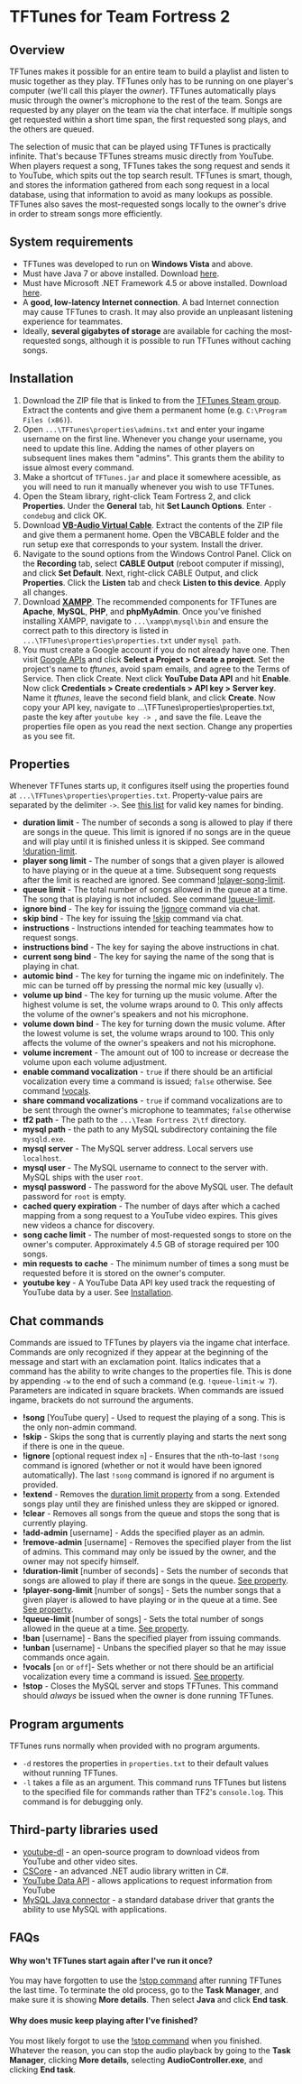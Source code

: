 # TFTunes for Team Fortress 2
## Overview
TFTunes makes it possible for an entire team to build a playlist and listen to music together as they play. TFTunes only has to be running on one player's computer (we'll call this player the *owner*). TFTunes automatically plays music through the owner's microphone to the rest of the team. Songs are requested by any player on the team via the chat interface. If multiple songs get requested within a short time span, the first requested song plays, and the others are queued.

The selection of music that can be played using TFTunes is practically infinite. That's because TFTunes streams music directly from YouTube. When players request a song, TFTunes takes the song request and sends it to YouTube, which spits out the top search result. TFTunes is smart, though, and stores the information gathered from each song request in a local database, using that information to avoid as many lookups as possible. TFTunes also saves the most-requested songs locally to the owner's drive in order to stream songs more efficiently.

## System requirements

* TFTunes was developed to run on **Windows Vista** and above.
* Must have Java 7 or above installed. Download [here](https://java.com/en/).
* Must have Microsoft .NET Framework 4.5 or above installed. Download [here](https://www.microsoft.com/en-us/download/details.aspx?id=30653).
* A **good, low-latency Internet connection**. A bad Internet connection may cause TFTunes to crash. It may also provide an unpleasant listening experience for teammates.
* Ideally, **several gigabytes of storage** are available for caching the most-requested songs, although it is possible to run TFTunes without caching songs.

## Installation

 1. Download the ZIP file that is linked to from the [TFTunes Steam group](http://steamcommunity.com/groups/tftunes). Extract the contents and give them a permanent home (e.g. `C:\Program Files (x86)`).
 1. Open `...\TFTunes\properties\admins.txt` and enter your ingame username on the first line. Whenever you change your username, you need to update this line. Adding the names of other players on subsequent lines makes them "admins". This grants them the ability to issue almost every command.
 1. Make a shortcut of `TFTunes.jar` and place it somewhere acessible, as you will need to run it manually whenever you wish to use TFTunes.
 1. Open the Steam library, right-click Team Fortress 2, and click **Properties**. Under the **General** tab, hit **Set Launch Options**. Enter `-condebug` and click OK.
 1. Download [**VB-Audio Virtual Cable**](http://vb-audio.pagesperso-orange.fr/Cable/index.htm). Extract the contents of the ZIP file and give them a permanent home. Open the VBCABLE folder and the run setup exe that corresponds to your system. Install the driver.
 1. Navigate to the sound options from the Windows Control Panel. Click on the **Recording** tab, select **CABLE Output** (reboot computer if missing), and click **Set Default**. Next, right-click CABLE Output, and click **Properties**. Click the **Listen** tab and check **Listen to this device**. Apply all changes.
 1. Download [**XAMPP**](https://www.apachefriends.org/index.html). The recommended components for TFTunes are **Apache**, **MySQL**, **PHP**, and **phpMyAdmin**. Once you've finished installing XAMPP, navigate to `...\xampp\mysql\bin` and ensure the correct path to this directory is listed in `...\TFTunes\properties\properties.txt` under `mysql path`.
 1. You must create a Google account if you do not already have one. Then visit [Google APIs](https://console.developers.google.com/apis/library) and click **Select a Project > Create a project**. Set the project's name to *tftunes*, avoid spam emails, and agree to the Terms of Service. Then click Create. Next click **YouTube Data API** and hit **Enable**. Now click **Credentials > Create credentials > API key > Server key**. Name it *tftunes*, leave the second field blank, and click **Create**. Now copy your API key, navigate to ...\TFTunes\properties\properties.txt, paste the key after `youtube key -> `, and save the file. Leave the properties file open as you read the next section. Change any properties as you see fit.

## Properties
Whenever TFTunes starts up, it configures itself using the properties found at `...\TFTunes\properties\properties.txt`. Property-value pairs are separated by the delimiter ` -> `. See [this list](https://wiki.teamfortress.com/wiki/Scripting#List_of_key_names) for valid key names for binding.

* <a name="duration-limit-property"></a>**duration limit** - The number of seconds a song is allowed to play if there are songs in the queue. This limit is ignored if no songs are in the queue and will play until it is finished unless it is skipped. See command [!duration-limit](#duration-limit-command).
* <a name="player-song-limit-property"></a>**player song limit** - The number of songs that a given player is allowed to have playing or in the queue at a time. Subsequent song requests after the limit is reached are ignored. See command [!player-song-limit](#player-song-limit-command).
* <a name="queue-limit-property"></a>**queue limit** - The total number of songs allowed in the queue at a time. The song that is playing is not included. See command [!queue-limit](#queue-limit-command).
* **ignore bind** - The key for issuing the [!ignore](#ignore-command) command via chat.
* **skip bind** - The key for issuing the [!skip](#skip-command) command via chat.
* **instructions** - Instructions intended for teaching teammates how to request songs.
* **instructions bind** - The key for saying the above instructions in chat.
* **current song bind** - The key for saying the name of the song that is playing in chat.
* **automic bind** - The key for turning the ingame mic on indefinitely. The mic can be turned off by pressing the normal mic key (usually `v`).
* **volume up bind** - The key for turning up the music volume. After the highest volume is set, the volume wraps around to 0. This only affects the volume of the owner's speakers and not his microphone.
* **volume down bind** - The key for turning down the music volume. After the lowest volume is set, the volume wraps around to 100. This only affects the volume of the owner's speakers and not his microphone.
* **volume increment** - The amount out of 100 to increase or decrease the volume upon each volume adjustment.
* <a name="vocals-property"></a>**enable command vocalization** - `true` if there should be an artificial vocalization every time a command is issued; `false` otherwise. See command [!vocals](#vocals-command).
* **share command vocalizations** - `true` if command vocalizations are to be sent through the owner's microphone to teammates; `false` otherwise
* **tf2 path** - The path to the `...\Team Fortress 2\tf` directory.
* **mysql path** - the path to any MySQL subdirectory containing the file `mysqld.exe`.
* **mysql server** - The MySQL server address. Local servers use `localhost`.
* **mysql user** - The MySQL username to connect to the server with. MySQL ships with the user `root`.
* **mysql password** - The password for the above MySQL user. The default password for `root` is empty.
* **cached query expiration** - The number of days after which a cached mapping from a song request to a YouTube video expires. This gives new videos a chance for discovery.
* **song cache limit** - The number of most-requested songs to store on the owner's computer. Approximately 4.5 GB of storage required per 100 songs.
* **min requests to cache** - The minimum number of times a song must be requested before it is stored on the owner's computer.
* **youtube key** - A YouTube Data API key used track the requesting of YouTube data by a user. See [Installation](#installation).

## Chat commands
Commands are issued to TFTunes by players via the ingame chat interface. Commands are only recognized if they appear at the beginning of the message and start with an exclamation point. Italics indicates that a command has the ability to write changes to the properties file. This is done by appending `-w` to the end of such a command (e.g. `!queue-limit-w 7`). Parameters are indicated in square brackets. When commands are issued ingame, brackets do not surround the arguments.

* **!song** [YouTube query] - Used to request the playing of a song. This is the only non-admin command.
* <a name="skip-command"></a>**!skip** - Skips the song that is currently playing and starts the next song if there is one in the queue.
* <a name="ignore-command"></a>**!ignore** [optional request index `n`] - Ensures that the `n`th-to-last `!song` command is ignored (whether or not it would have been ignored automatically). The last `!song` command is ignored if no argument is provided.
* **!extend** - Removes the [duration limit property](#duration-limit-property) from a song. Extended songs play until they are finished unless they are skipped or ignored.
* **!clear** - Removes all songs from the queue and stops the song that is currently playing.
* **!add-admin** [username] - Adds the specified player as an admin.
* **!remove-admin** [username] - Removes the specified player from the list of admins. This command may only be issued by the owner, and the owner may not specify himself.
* <a name="duration-limit-command"></a>**!duration-limit** [number of seconds] - Sets the number of seconds that songs are allowed to play if there are songs in the queue. [See property](#duration-limit-property).
* <a name="player-song-limit-command"></a>**!player-song-limit** [number of songs] - Sets the number songs that a given player is allowed to have playing or in the queue at a time. See [See property](#player-song-limit-property).
* <a name="queue-limit-command"></a>**!queue-limit** [number of songs] - Sets the total number of songs allowed in the queue at a time. [See property](#queue-limit-property).
* **!ban** [username] - Bans the specified player from issuing commands.
* **!unban** [username] - Unbans the specified player so that he may issue commands once again.
* <a name="vocals-command"></a>**!vocals** [`on` or `off`]- Sets whether or not there should be an artificial vocalization every time a command is issued. [See property](#vocals-property).
* <a name="stop-command"></a>**!stop** - Closes the MySQL server and stops TFTunes. This command should *always* be issued when the owner is done running TFTunes.

## Program arguments
TFTunes runs normally when provided with no program arguments. 

 * `-d` restores the properties in `properties.txt` to their default values without running TFTunes.
 * `-l` takes a file as an argument. This command runs TFTunes but listens to the specified file for commands rather than TF2's `console.log`. This command is for debugging only.

## Third-party libraries used

* [youtube-dl](https://github.com/rg3/youtube-dl) - an open-source program to download videos from YouTube and other video sites.
* [CSCore](https://github.com/filoe/cscore) - an advanced .NET audio library written in C#.
* [YouTube Data API](https://developers.google.com/youtube/v3/) - allows applications to request information from YouTube
* [MySQL Java connector](https://dev.mysql.com/downloads/connector/) - a standard database driver that grants the ability to use MySQL with applications.

## FAQs
#### Why won't TFTunes start again after I've run it once?
You may have forgotten to use the [!stop command](#stop-command) after running TFTunes the last time. To terminate the old process, go to the **Task Manager**, and make sure it is showing **More details**. Then select **Java** and click **End task**.

#### Why does music keep playing after I've finished?
You most likely forgot to use the [!stop command](#stop-command) when you finished. Whatever the reason, you can stop the audio playback by going to the **Task Manager**, clicking **More details**, selecting **AudioController.exe**, and clicking **End task**.
